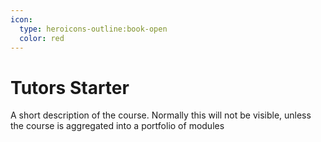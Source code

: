 ```yaml
---
icon:
  type: heroicons-outline:book-open
  color: red
---   
```


# Tutors Starter

A short description of the course. Normally this will not be visible, unless the course is aggregated into a portfolio of modules